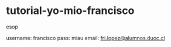 # tutorial-yo-mio-francisco
esop 


username: francisco
pass: miau
email: fri.lopez@alumnos.duoc.cl
